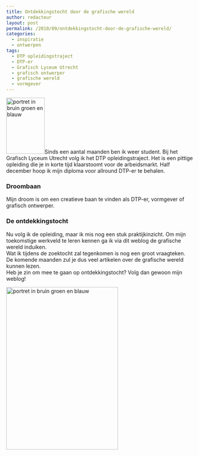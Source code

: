 ```yaml
---
title: Ontdekkingstocht door de grafische wereld
author: redacteur
layout: post
permalink: /2010/09/ontdekkingstocht-door-de-grafische-wereld/
categories:
  - inspiratie
  - ontwerpen
tags:
  - DTP opleidingstraject
  - DTP-er
  - Grafisch Lyceum Utrecht
  - grafisch ontwerper
  - grafische wereld
  - vormgever
---
```

<img class="alignleft size-thumbnail wp-image-783" title="portret" src="http://www.schildertuin.nl/wordpress/wp-content/uploads/2010/09/portret-103x150.gif" alt="portret in bruin groen en blauw" width="103" height="150" />Sinds een aantal maanden ben ik weer student. Bij het Grafisch Lyceum Utrecht volg ik het DTP opleidingstraject. Het is een pittige opleiding die je in korte tijd klaarstoomt voor de arbeidsmarkt.<!--more--> Half december hoop ik mijn diploma voor allround DTP-er te behalen.

### Droombaan

Mijn droom is om een creatieve baan te vinden als DTP-er, vormgever of grafisch ontwerper.

### De ontdekkingstocht

Nu volg ik de opleiding, maar ik mis nog een stuk praktijkinzicht. Om mijn toekomstige werkveld te leren kennen ga ik via dit weblog de grafische wereld induiken.  
Wat ik tijdens de zoektocht zal tegenkomen is nog een groot vraagteken.  
De komende maanden zul je dus veel artikelen over de grafische wereld kunnen lezen.  
Heb je zin om mee te gaan op ontdekkingstocht? Volg dan gewoon mijn weblog!

<img class="aligncenter size-full wp-image-783" title="portret" src="http://www.schildertuin.nl/wordpress/wp-content/uploads/2010/09/portret.gif" alt="portret in bruin groen en blauw" width="300" height="435" />